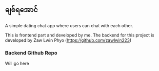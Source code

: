 ## ချစ်ရအောင်

A simple dating chat app where users can chat with each other.

This is frontend part and developed by me. The backend for this project is developed by Zaw Lwin
Phyo (https://github.com/zawlwin223)

### Backend Github Repo

Will go here

